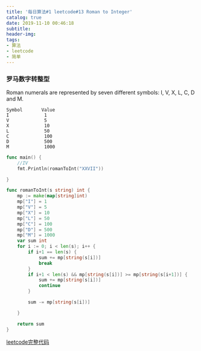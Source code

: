 ```yaml
---
title: '每日算法#1 leetcode#13 Roman to Integer'
catalog: true
date: 2019-11-10 00:46:18
subtitle:
header-img:
tags:
- 算法
- leetcode
- 简单
---
```


### 罗马数字转整型

Roman numerals are represented by seven different symbols: I, V, X, L, C, D and M.

```
Symbol       Value
I             1
V             5
X             10
L             50
C             100
D             500
M             1000
```

```go
func main() {
	//IV
	fmt.Println(romanToInt("XXVII"))

}

func romanToInt(s string) int {
	mp := make(map[string]int)
	mp["I"] = 1
	mp["V"] = 5
	mp["X"] = 10
	mp["L"] = 50
	mp["C"] = 100
	mp["D"] = 500
	mp["M"] = 1000
	var sum int
	for i := 0; i < len(s); i++ {
		if i+1 == len(s) {
			sum += mp[string(s[i])]
			break
		}
		if i+1 < len(s) && mp[string(s[i])] >= mp[string(s[i+1])] {
			sum += mp[string(s[i])]
			continue
		}

		sum -= mp[string(s[i])]

	}

	return sum
}

```

[leetcode完整代码](https://github.com/depfish/leetcode/tree/master/easy)